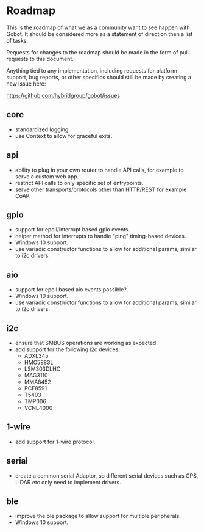 # Roadmap

This is the roadmap of what we as a community want to see happen with Gobot. It should be considered more as a statement of direction then a list of tasks.

Requests for changes to the roadmap should be made in the form of pull requests to this document.

Anything tied to any implementation, including requests for platform support, bug reports, or other specifics should still be made by creating a new issue here:

https://github.com/hybridgroup/gobot/issues

## core

- standardized logging
- use Context to allow for graceful exits.

## api

- ability to plug in your own router to handle API calls, for example to serve a custom web app.
- restrict API calls to only specific set of entrypoints.
- serve other transports/protocols other than HTTP/REST for example CoAP.

## gpio

- support for epoll/interrupt based gpio events.
- helper method for interrupts to handle "ping" timing-based devices.
- Windows 10 support.
- use variadic constructor functions to allow for additional params, similar to i2c drivers.

## aio

- support for epoll based aio events possible?
- Windows 10 support.
- use variadic constructor functions to allow for additional params, similar to i2c drivers.

## i2c

- ensure that SMBUS operations are working as expected.
- add support for the following i2c devices:
   - ADXL345
   - HMC5883L
   - LSM303DLHC
   - MAG3110
   - MMA8452
   - PCF8591
   - T5403
   - TMP006
   - VCNL4000

## 1-wire

- add support for 1-wire protocol.

## serial

- create a common serial Adaptor, so different serial devices such as GPS, LIDAR etc only need to implement drivers.

## ble

- improve the ble package to allow support for multiple peripherals.
- Windows 10 support.
